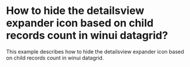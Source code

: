 # How to hide the detailsview expander icon based on child records count in winui datagrid?
This example describes how to hide the detailsview expander icon based on child records count in winui datagrid.
